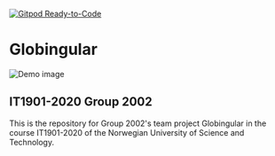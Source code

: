 [![Gitpod Ready-to-Code](https://img.shields.io/badge/Gitpod-Ready--to--Code-darkred?logo=gitpod)](https://gitpod.idi.ntnu.no/#https://gitlab.stud.idi.ntnu.no/it1901/groups-2020/gr2002/gr2002)

# Globingular
![Demo image](https://i.imgur.com/vAWhgzB.png)
## IT1901-2020 Group 2002
This is the repository for Group 2002's team project Globingular in the course IT1901-2020 of the Norwegian University of Science and Technology.
